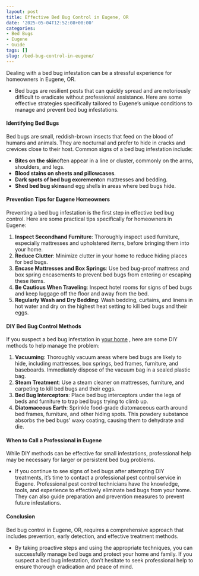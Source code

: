 ```yaml
---
layout: post
title: Effective Bed Bug Control in Eugene, OR
date: '2025-05-04T12:52:08+00:00'
categories:
- Bed Bugs
- Eugene
- Guide
tags: []
slug: /bed-bug-control-in-eugene/
---
```


Dealing with a bed bug infestation can be a stressful experience for homeowners in Eugene, OR.
- Bed bugs are resilient pests that can quickly spread and are notoriously difficult to eradicate without professional assistance.
Here are some effective strategies specifically tailored to Eugene’s unique conditions to manage and prevent bed bug infestations.
#### Identifying Bed Bugs
Bed bugs are small, reddish-brown insects that feed on the blood of humans and animals. They are nocturnal and prefer to hide in cracks and crevices close to their host. Common signs of a bed bug infestation include:
- **Bites on the skin**often appear in a line or cluster, commonly on the arms, shoulders, and legs.
- **Blood stains on sheets and pillowcases**.
- **Dark spots of bed bug excrement**on mattresses and bedding.
- **Shed bed bug skins**and egg shells in areas where bed bugs hide.
#### Prevention Tips for Eugene Homeowners
Preventing a bed bug infestation is the first step in effective bed bug control. Here are some practical tips specifically for homeowners in Eugene:
1. **Inspect Secondhand Furniture**: Thoroughly inspect used furniture, especially mattresses and upholstered items, before bringing them into your home.
2. **Reduce Clutter**: Minimize clutter in your home to reduce hiding places for bed bugs.
3. **Encase Mattresses and Box Springs**: Use bed bug-proof mattress and box spring encasements to prevent bed bugs from entering or escaping these items.
4. **Be Cautious When Traveling**: Inspect hotel rooms for signs of bed bugs and keep luggage off the floor and away from the bed.
5. **Regularly Wash and Dry Bedding**: Wash bedding, curtains, and linens in hot water and dry on the highest heat setting to kill bed bugs and their eggs.
#### DIY Bed Bug Control Methods
If you suspect a bed bug infestation in
[your home](https://pestpolicy.com/hendricks-park/)
, here are some DIY methods to help manage the problem:
1. **Vacuuming**: Thoroughly vacuum areas where bed bugs are likely to hide, including mattresses, box springs, bed frames, furniture, and baseboards. Immediately dispose of the vacuum bag in a sealed plastic bag.
2. **Steam Treatment**: Use a steam cleaner on mattresses, furniture, and carpeting to kill bed bugs and their eggs.
3. **Bed Bug Interceptors**: Place bed bug interceptors under the legs of beds and furniture to trap bed bugs trying to climb up.
4. **Diatomaceous Earth**: Sprinkle food-grade diatomaceous earth around bed frames, furniture, and other hiding spots. This powdery substance absorbs the bed bugs' waxy coating, causing them to dehydrate and die.
#### When to Call a Professional in Eugene
While DIY methods can be effective for small infestations, professional help may be necessary for larger or persistent bed bug problems.
- If you continue to see signs of bed bugs after attempting DIY treatments, it’s time to contact a professional pest control service in Eugene.
Professional pest control technicians have the knowledge, tools, and experience to effectively eliminate bed bugs from your home. They can also guide preparation and prevention measures to prevent future infestations.
#### Conclusion
Bed bug control in Eugene, OR, requires a comprehensive approach that includes prevention, early detection, and effective treatment methods.
- By taking proactive steps and using the appropriate techniques, you can successfully manage bed bugs and protect your home and family.
If you suspect a bed bug infestation, don’t hesitate to seek professional help to ensure thorough eradication and peace of mind.
